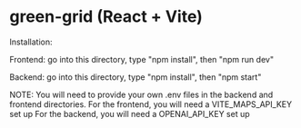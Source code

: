 # green-grid (React + Vite)

Installation:

Frontend:
go into this directory, type "npm install", then "npm run dev"

Backend:
go into this directory, type "npm install", then "npm start"

NOTE:
You will need to provide your own .env files in the backend and frontend directories.
For the frontend, you will need a VITE_MAPS_API_KEY set up
For the backend, you will need a OPENAI_API_KEY set up
